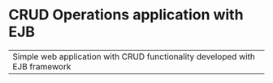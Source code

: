 
# CRUD Operations application with EJB
<table>
<tr>
<td>
 Simple web application with CRUD functionality developed with EJB framework
</td>
</tr>
</table>
